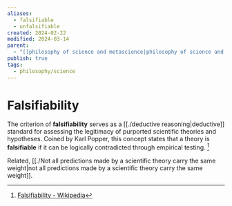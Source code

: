 ```yaml
---
aliases:
  - falsifiable
  - unfalsifiable
created: 2024-02-22
modified: 2024-03-14
parent:
  - "[[philosophy of science and metascience|philosophy of science and metascience]]"
publish: true
tags:
  - philosophy/science
---
```


# Falsifiability
The criterion of **falsifiability** serves as a [[./deductive reasoning|deductive]] standard for assessing the legitimacy of purported scientific theories and hypotheses. Coined by Karl Popper, this concept states that a theory is **falsifiable** if it can be logically contradicted through empirical testing. [^1]

Related, [[./Not all predictions made by a scientific theory carry the same weight|not all predictions made by a scientific theory carry the same weight]].

[^1]: [Falsifiability - Wikipedia](https://en.wikipedia.org/wiki/Falsifiability)